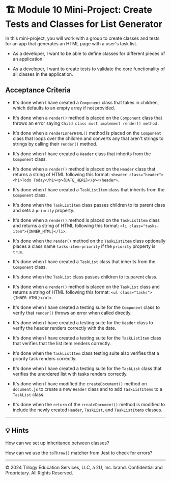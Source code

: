 # 🏗️ Module 10 Mini-Project: Create Tests and Classes for List Generator

In this mini-project, you will work with a group to create classes and tests for an app that generates an HTML page with a user's task list.

- As a developer, I want to be able to define classes for different pieces of an application.

- As a developer, I want to create tests to validate the core functionality of all classes in the application.

## Acceptance Criteria

- It's done when I have created a `Component` class that takes in children, which defaults to an empty array if not provided.

- It's done when a `render()` method is placed on the `Component` class that throws an error saying `Child class must implement render() method.`

- It's done when a `renderInnerHTML()` method is placed on the `Component` class that loops over the children and converts any that aren't strings to strings by calling their `render()` method.

- It's done when I have created a `Header` class that inherits from the `Component` class.

- It's done when a `render()` method is placed on the `Header` class that returns a string of HTML following this format: `<header class="header"><h1>Todo Today</h1><p>{DATE_HERE}</p></header>`.

- It's done when I have created a `TaskListItem` class that inherits from the `Component` class.

- It's done when the `TaskListItem` class passes children to its parent class and sets a `priority` property.

- It's done when a `render()` method is placed on the `TaskListItem` class and returns a string of HTML following this format: `<li class="tasks-item">{INNER_HTML}</li>`.

- It's done when the `render()` method on the `TaskListItem` class optionally places a class name `tasks-item-priority` if the `priority` property is `true`.

- It's done when I have created a `TaskList` class that inherits from the `Component` class.

- It's done when the `TaskList` class passes children to its parent class.

- It's done when a `render()` method is placed on the `TaskList` class and returns a string of HTML following this format: `<ul class="tasks">{INNER_HTML}</ul>`.

- It's done when I have created a testing suite for the `Component` class to verify that `render()` throws an error when called directly.

- It's done when I have created a testing suite for the `Header` class to verify the header renders correctly with the date.

- It's done when I have created a testing suite for the `TaskListItem` class that verifies that the list item renders correctly.

- It's done when the `TaskListItem` class testing suite also verifies that a priority task renders correctly.

- It's done when I have created a testing suite for the `TaskList` class that verifies the unordered list with tasks renders correctly.

- It's done when I have modified the `createDocument()` method on `document.js` to create a new `Header` class and to add `TaskListItems` to a `TaskList` class.

- It's done when the `return` of the `createDocument()` method is modified to include the newly created `Header`, `TaskList`, and `TaskListItems` classes.

---

## 💡 Hints

How can we set up inheritance between classes?

How can we use the `toThrow()` matcher from Jest to check for errors?

---

© 2024 Trilogy Education Services, LLC, a 2U, Inc. brand. Confidential and Proprietary. All Rights Reserved.
